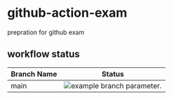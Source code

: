 # github-action-exam
prepration for github exam

## workflow status
| Branch Name | Status       |
|-------------|--------------|
| main | ![example branch parameter.](https://github.com/hjha19121980/github-action-exam/actions/workflows/readme-update.yml/badge.svg?branch=main) |

